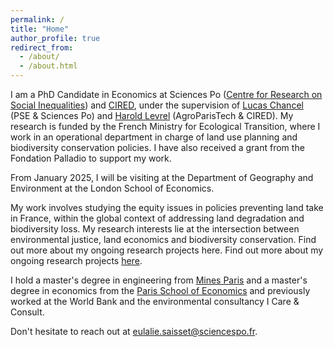 ```yaml
---
permalink: /
title: "Home"
author_profile: true
redirect_from: 
  - /about/
  - /about.html
---
```


I am a PhD Candidate in Economics at Sciences Po ([Centre for Research on Social Inequalities](https://www.sciencespo.fr/osc/en.html)) and [CIRED](https://www.centre-cired.fr/), under the supervision of [Lucas Chancel](https://lucaschancel.com/) (PSE & Sciences Po) and [Harold Levrel](https://www.centre-cired.fr/harold-levrel/) (AgroParisTech & CIRED). My research is funded by the French Ministry for Ecological Transition, where I work in an operational department in charge of land use planning and biodiversity conservation policies. I have also received a grant from the Fondation Palladio to support my work.

From January 2025, I will be visiting at the Department of Geography and Environment at the London School of Economics. 

My work involves studying the equity issues in policies preventing land take in France, within the global context of addressing land degradation and biodiversity loss. My research interests lie at the intersection between environmental justice, land economics and biodiversity conservation. Find out more about my ongoing research projects here. Find out more about my ongoing research projects [here](https://eulaliesaisset.github.io/research/).

I hold a master's degree in engineering from [Mines Paris](https://www.minesparis.psl.eu/en/home/) and a master's degree in economics from the [Paris School of Economics](https://www.parisschoolofeconomics.eu/en/teaching/masters-program/ppd-public-policy-and-development/) and previously worked at the World Bank and the environmental consultancy I Care & Consult. 

Don't hesitate to reach out at [eulalie.saisset@sciencespo.fr](mailto:eulalie.saisset@sciencespo.fr).

